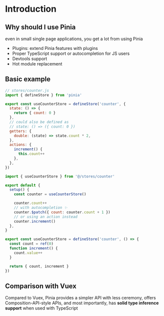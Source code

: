# Introduction

## Why should I use Pinia

even in small single page applications, you get a lot from using Pinia

- Plugins: extend Pinia features with plugins
- Proper TypeScript support or autocompletion for JS users
- Devtools support
- Hot module replacement

## Basic example

```js
// stores/counter.js
import { defineStore } from 'pinia'

export const useCounterStore = defineStore('counter', {
  state: () => {
    return { count: 0 }
  },
  // could also be defined as
  // state: () => ({ count: 0 })
  getters: {
    double: (state) => state.count * 2,
  },  
  actions: {
    increment() {
      this.count++
    },
  },
})
```

```js
import { useCounterStore } from '@/stores/counter'

export default {
  setup() {
    const counter = useCounterStore()

    counter.count++
    // with autocompletion ✨
    counter.$patch({ count: counter.count + 1 })
    // or using an action instead
    counter.increment()
  },
}
```

```js
export const useCounterStore = defineStore('counter', () => {
  const count = ref(0)
  function increment() {
    count.value++
  }

  return { count, increment }
})
```

## Comparison with Vuex

Compared to Vuex, Pinia provides a simpler API with less ceremony, offers Composition-API-style APIs, and most importantly, has **solid type inference support** when used with TypeScript
